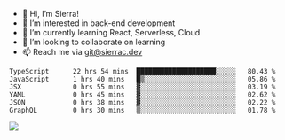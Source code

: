 - 👋 Hi, I’m Sierra!
- 👀 I’m interested in back-end development
- 🌱 I’m currently learning React, Serverless, Cloud
- 💞️ I’m looking to collaborate on learning
- 📫 Reach me via git@sierrac.dev

<!--START_SECTION:waka-->

```text
TypeScript      22 hrs 54 mins  ████████████████████░░░░░   80.43 %
JavaScript      1 hrs 40 mins   █▒░░░░░░░░░░░░░░░░░░░░░░░   05.86 %
JSX             0 hrs 55 mins   ▓░░░░░░░░░░░░░░░░░░░░░░░░   03.19 %
YAML            0 hrs 45 mins   ▓░░░░░░░░░░░░░░░░░░░░░░░░   02.62 %
JSON            0 hrs 38 mins   ▓░░░░░░░░░░░░░░░░░░░░░░░░   02.22 %
GraphQL         0 hrs 30 mins   ▒░░░░░░░░░░░░░░░░░░░░░░░░   01.78 %
```

<!--END_SECTION:waka-->


![](https://hit.yhype.me/github/profile?user_id=7351311)
